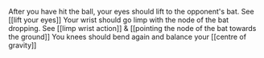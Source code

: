 After you have hit the ball, your eyes should lift to the opponent's bat. See [[lift your eyes]]
Your wrist should go limp with the node of the bat dropping. See [[limp wrist action]] & [[pointing the node of the bat towards the ground]]
You knees should bend again and balance your [[centre of gravity]]


